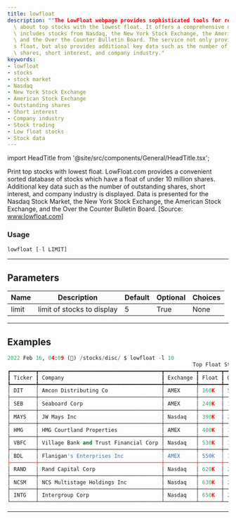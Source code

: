 ```yaml
---
title: lowfloat
description: ""The LowFloat webpage provides sophisticated tools for retrieving information\"
  \ about top stocks with the lowest float. It offers a comprehensive database that\
  \ includes stocks from Nasdaq, the New York Stock Exchange, the American Stock Exchange,\
  \ and the Over the Counter Bulletin Board. The service not only provides a stock\u2019\
  s float, but also provides additional key data such as the number of outstanding\
  \ shares, short interest, and company industry."
keywords:
- lowfloat
- stocks
- stock market
- Nasdaq
- New York Stock Exchange
- American Stock Exchange
- Outstanding shares
- Short interest
- Company industry
- Stock trading
- Low float stocks
- Stock data
---
```


import HeadTitle from '@site/src/components/General/HeadTitle.tsx';

<HeadTitle title="stocks/disc/lowfloat - Reference | OpenBB Terminal Docs" />

Print top stocks with lowest float. LowFloat.com provides a convenient sorted database of stocks which have a float of under 10 million shares. Additional key data such as the number of outstanding shares, short interest, and company industry is displayed. Data is presented for the Nasdaq Stock Market, the New York Stock Exchange, the American Stock Exchange, and the Over the Counter Bulletin Board. [Source: www.lowfloat.com]

### Usage

```python
lowfloat [-l LIMIT]
```

---

## Parameters

| Name | Description | Default | Optional | Choices |
| ---- | ----------- | ------- | -------- | ------- |
| limit | limit of stocks to display | 5 | True | None |


---

## Examples

```python
2022 Feb 16, 04:09 (🦋) /stocks/disc/ $ lowfloat -l 10
                                                           Top Float Stocks
┏━━━━━━━━┳━━━━━━━━━━━━━━━━━━━━━━━━━━━━━━━━━━━━━━━┳━━━━━━━━━━┳━━━━━━━┳━━━━━━━━┳━━━━━━━━━━┳━━━━━━━━━━━━━━━━━━━━━━━━━━━━━━━━━━━━━━━━━━━━┓
┃ Ticker ┃ Company                               ┃ Exchange ┃ Float ┃ Outstd ┃ ShortInt ┃ Industry                                   ┃
┡━━━━━━━━╇━━━━━━━━━━━━━━━━━━━━━━━━━━━━━━━━━━━━━━━╇━━━━━━━━━━╇━━━━━━━╇━━━━━━━━╇━━━━━━━━━━╇━━━━━━━━━━━━━━━━━━━━━━━━━━━━━━━━━━━━━━━━━━━━┩
│ DIT    │ Amcon Distributing Co                 │ AMEX     │ 160K  │ 580K   │ 1.09%    │ Retail (Grocery)                           │
├────────┼───────────────────────────────────────┼──────────┼───────┼────────┼──────────┼────────────────────────────────────────────┤
│ SEB    │ Seaboard Corp                         │ AMEX     │ 240K  │ 1.16M  │ 0.78%    │ Fish/Livestock                             │
├────────┼───────────────────────────────────────┼──────────┼───────┼────────┼──────────┼────────────────────────────────────────────┤
│ MAYS   │ JW Mays Inc                           │ Nasdaq   │ 390K  │ 2.02M  │ 0.85%    │ Real Estate Operations                     │
├────────┼───────────────────────────────────────┼──────────┼───────┼────────┼──────────┼────────────────────────────────────────────┤
│ HMG    │ HMG Courtland Properties              │ AMEX     │ 400K  │ 1.02M  │ 0.28%    │ Real Estate Operations                     │
├────────┼───────────────────────────────────────┼──────────┼───────┼────────┼──────────┼────────────────────────────────────────────┤
│ VBFC   │ Village Bank and Trust Financial Corp │ Nasdaq   │ 530K  │ 1.47M  │ 0.10%    │ Regional Banks                             │
├────────┼───────────────────────────────────────┼──────────┼───────┼────────┼──────────┼────────────────────────────────────────────┤
│ BDL    │ Flanigan's Enterprises Inc            │ AMEX     │ 550K  │ 1.86M  │ 0.05%    │ Restaurants                                │
├────────┼───────────────────────────────────────┼──────────┼───────┼────────┼──────────┼────────────────────────────────────────────┤
│ RAND   │ Rand Capital Corp                     │ Nasdaq   │ 620K  │ 2.58M  │ 0.01%    │ Misc. Financial Services                   │
├────────┼───────────────────────────────────────┼──────────┼───────┼────────┼──────────┼────────────────────────────────────────────┤
│ NCSM   │ NCS Multistage Holdings Inc           │ Nasdaq   │ 630K  │ 2.38M  │ 0.69%    │ Oil & Gas - Related Services and Equipment │
├────────┼───────────────────────────────────────┼──────────┼───────┼────────┼──────────┼────────────────────────────────────────────┤
│ INTG   │ Intergroup Corp                       │ Nasdaq   │ 650K  │ 2.20M  │ 0.62%    │ Real Estate Operations                     │
└────────┴───────────────────────────────────────┴──────────┴───────┴────────┴──────────┴────────────────────────────────────────────┘
```
---
